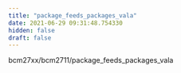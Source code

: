 ```yaml
---
title: "package_feeds_packages_vala"
date: 2021-06-29 09:31:48.754330
hidden: false
draft: false
---
```


bcm27xx/bcm2711/package_feeds_packages_vala

